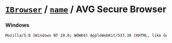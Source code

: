 # [`IBrowser`](/api/ua-parser-js/get-browser.md) / [`name`](../name.md) / AVG Secure Browser


### Windows


```sh
Mozilla/5.0 (Windows NT 10.0; WOW64) AppleWebKit/537.36 (KHTML, like Gecko) Chrome/72.0.3626.121 Safari/537.36 AVG/72.0.719.123
```